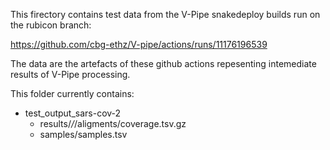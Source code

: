 This firectory contains test data from the V-Pipe snakedeploy builds run on the rubicon branch:

https://github.com/cbg-ethz/V-pipe/actions/runs/11176196539

The data are the artefacts of these github actions repesenting intemediate results of V-Pipe processing.

This folder currently contains:
- test_output_sars-cov-2
    - results/*/*/aligments/coverage.tsv.gz
    - samples/samples.tsv



